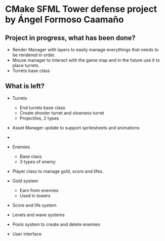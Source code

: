 # CMake SFML Tower defense project by Ángel Formoso Caamaño

## Project in progress, what has been done?
- Render Manager with layers to easily manage everythings that needs to be rendered in order.
- Mouse manager to interact with the game map and in the future use it to place turrets.
- Turrets base class

## What is left?
- Turrets
  - End turrets base class
  - Create shooter turret and slowness turret
  - Projectiles, 2 types

- Asset Manager update to support spritesheets and animations
- 
- Enemies
  - Base class
  - 3 types of enemy

- Player class to manage gold, score and lifes.
  
- Gold system
  - Earn from enemies
  - Used in towers
    
- Score and life system
 
- Levels and wave systems

- Pools system to create and delete enemies

- User interface
